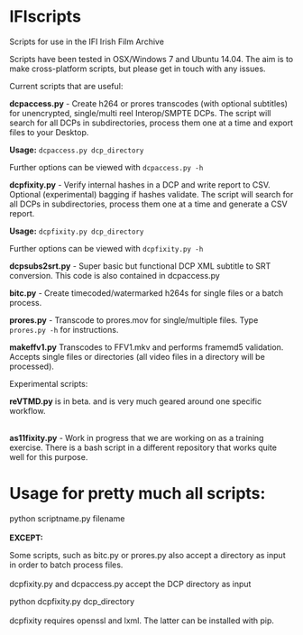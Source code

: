 # IFIscripts
Scripts for use in the IFI Irish Film Archive

Scripts have been tested in OSX/Windows 7 and Ubuntu 14.04. The aim is to make cross-platform scripts, but please get in touch with any issues.

Current scripts that are useful:

<b>dcpaccess.py</b> - Create h264 or prores transcodes (with optional subtitles) for unencrypted, single/multi reel Interop/SMPTE DCPs. The script will search for all DCPs in subdirectories, process them one at a time and export files to your Desktop.

<b>Usage:</b> `dcpaccess.py dcp_directory`

Further options can be viewed with `dcpaccess.py -h`

<b>dcpfixity.py</b> - Verify internal hashes in a DCP and write report to CSV. Optional (experimental) bagging if hashes validate. The script will search for all DCPs in subdirectories, process them one at a time and generate a CSV report.

<b>Usage:</b> `dcpfixity.py dcp_directory`

Further options can be viewed with `dcpfixity.py -h`

<b>dcpsubs2srt.py</b> - Super basic but functional DCP XML subtitle to SRT conversion. This code is also contained in dcpaccess.py

<b>bitc.py</b> - Create timecoded/watermarked h264s for single files or a batch process.

<b>prores.py</b> - Transcode to prores.mov for single/multiple files. Type `prores.py -h` for instructions.

<b>makeffv1.py</b> Transcodes to FFV1.mkv and performs framemd5 validation. Accepts single files or directories (all video files in a directory will be processed). 


Experimental scripts: 

<b>reVTMD.py</b> is in beta. and is very much geared around one specific workflow.<br><br>

<b>as11fixity.py</b> - Work in progress that we are working on as a training exercise. There is a bash script in a different repository that works quite well for this purpose.

<h1>Usage for pretty much all scripts:<br></h1>
python scriptname.py filename<br>
<br>
<b>EXCEPT:</b> <br>

Some scripts, such as bitc.py or prores.py also accept a directory as input in order to batch process files.<br>
<br>
dcpfixity.py and dcpaccess.py accept the DCP directory as input <br>

python dcpfixity.py dcp_directory
<br><br>
dcpfixity requires openssl and lxml. The latter can be installed with pip.
